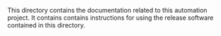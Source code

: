 This directory contains the documentation related to this automation project.
It contains contains instructions for using the release software contained in this directory.
